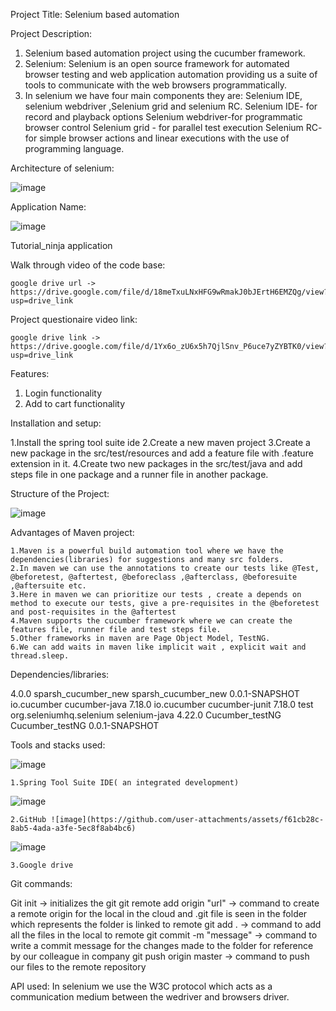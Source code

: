 Project Title: 
	Selenium based automation 

Project Description:

  1. Selenium based automation project using the cucumber framework.
  2. Selenium: Selenium is an open source framework for automated browser testing and web application automation providing us a suite of tools to communicate with the web browsers programmatically.
  3. In selenium we have four main components they are: Selenium IDE, selenium webdriver ,Selenium grid and selenium RC.
     Selenium IDE- for record and playback options
     Selenium webdriver-for programmatic browser control
     Selenium grid - for parallel test execution
     Selenium RC- for simple browser actions and linear executions with the use of programming language.

Architecture of selenium:

![image](https://github.com/user-attachments/assets/68f78294-f857-496a-abb5-b6266c3d9fdf)


Application Name:


![image](https://github.com/user-attachments/assets/dc6b8ac4-7ef3-4aca-938e-528a5304fdd8)

  
  Tutorial_ninja application
  
Walk through video of the code base:
  
    google drive url -> https://drive.google.com/file/d/18meTxuLNxHFG9wRmakJ0bJErtH6EMZQg/view?usp=drive_link

Project questionaire video link:

    google drive link -> https://drive.google.com/file/d/1Yx6o_zU6x5h7QjlSnv_P6uce7yZYBTK0/view?usp=drive_link
    
Features:
  
  1) Login functionality
  2) Add to cart functionality 
  
Installation and setup:
  
  1.Install the spring tool suite ide
  2.Create a new maven project
  3.Create a new package in the src/test/resources and add a feature file with .feature extension in it.
  4.Create two new packages in the src/test/java and add steps file in one package and a runner file in another package.

Structure of the Project:


![image](https://github.com/user-attachments/assets/13dcc5ca-60c0-482f-a0e6-0d4b35f5a192)

  
Advantages of Maven project:
    
    1.Maven is a powerful build automation tool where we have the dependencies(libraries) for suggestions and many src folders. 
    2.In maven we can use the annotations to create our tests like @Test, @beforetest, @aftertest, @beforeclass ,@afterclass, @beforesuite ,@aftersuite etc.
    3.Here in maven we can prioritize our tests , create a depends on method to execute our tests, give a pre-requisites in the @beforetest and post-requisites in the @aftertest
    4.Maven supports the cucumber framework where we can create the features file, runner file and test steps file.
    5.Other frameworks in maven are Page Object Model, TestNG.
    6.We can add waits in maven like implicit wait , explicit wait and thread.sleep.
    
Dependencies/libraries:

<project xmlns="https://maven.apache.org/POM/4.0.0" xmlns:xsi="https://www.w3.org/2001/XMLSchema-instance" xsi:schemaLocation="http://maven.apache.org/POM/4.0.0 https://maven.apache.org/xsd/maven-4.0.0.xsd">
  <modelVersion>4.0.0</modelVersion>
  <groupId>sparsh_cucumber_new</groupId>
  <artifactId>sparsh_cucumber_new</artifactId>
  <version>0.0.1-SNAPSHOT</version>
  <dependencies>
	<!-- https://mvnrepository.com/artifact/io.cucumber/cucumber-java -->
<dependency>
    <groupId>io.cucumber</groupId>
    <artifactId>cucumber-java</artifactId>
    <version>7.18.0</version>
</dependency>
<!-- https://mvnrepository.com/artifact/io.cucumber/cucumber-junit -->
<dependency>
    <groupId>io.cucumber</groupId>
    <artifactId>cucumber-junit</artifactId>
    <version>7.18.0</version>
    <scope>test</scope>
</dependency>
<!-- https://mvnrepository.com/artifact/org.seleniumhq.selenium/selenium-java -->
<dependency>
    <groupId>org.seleniumhq.selenium</groupId>
    <artifactId>selenium-java</artifactId>
    <version>4.22.0</version>
</dependency>
  	<dependency>
  		<groupId>Cucumber_testNG</groupId>
  		<artifactId>Cucumber_testNG</artifactId>
  		<version>0.0.1-SNAPSHOT</version>
  	</dependency>
  </dependencies>
</project>

Tools and stacks used:


	
![image](https://github.com/user-attachments/assets/865e41fb-86c8-4d9a-8d1a-d180e1e3486e)

  
    1.Spring Tool Suite IDE( an integrated development)

 ![image](https://github.com/user-attachments/assets/706e5e77-c347-4b0e-8da8-5aea0521aec4)



    2.GitHub ![image](https://github.com/user-attachments/assets/f61cb28c-8ab5-4ada-a3fe-5ec8f8ab4bc6)

   

![image](https://github.com/user-attachments/assets/c53f9cdf-0136-4a2b-8695-9ad3342ad90b)


    3.Google drive
 Git commands:
 
  Git init -> initializes the git 
  git remote add origin "url" -> command to create a remote origin for the local in the cloud and .git file is seen in the folder which represents the folder is linked to remote 
  git add . -> command to add all the files in the local to remote
  git commit -m "message" -> command to write a commit message for the changes made to the folder for reference by our colleague in company
  git push origin master -> command to push our files to the remote repository

  API used:
  In selenium we use the W3C protocol which acts as a communication medium between the wedriver and browsers driver.

    
